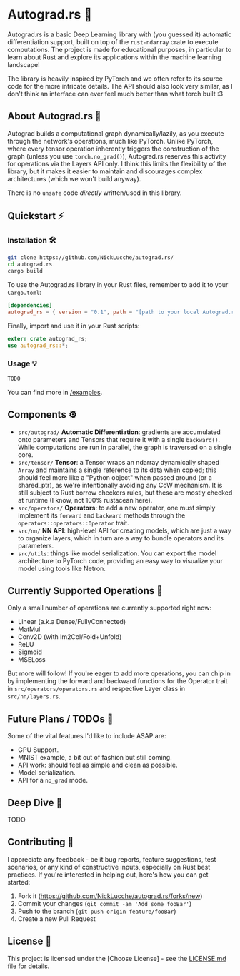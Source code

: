 # Autograd.rs 🚀

Autograd.rs is a basic Deep Learning library with (you guessed it) automatic differentiation support, built on top of the `rust-ndarray` crate to execute computations. 
The project is made for educational purposes, in particular to learn about Rust and explore its applications within the machine learning landscape!

The library is heavily inspired by PyTorch and we often refer to its source code for the more intricate details. The API should also look very similar, as I don't think an interface can ever feel much better than what torch built :3

## About Autograd.rs  🧠

Autograd builds a computational graph dynamically/lazily, as you execute through the network's operations, much like PyTorch.
Unlike PyTorch, where every tensor operation inherently triggers the construction of the graph (unless you use `torch.no_grad()`), Autograd.rs reserves this activity for operations via the Layers API only. I think this limits the flexibility of the library, but it makes it easier to maintain and discourages complex architectures (which we won't build anyway). 

There is no `unsafe` code *directly* written/used in this library.

## Quickstart ⚡
### Installation 🛠️

```bash
git clone https://github.com/NickLucche/autograd.rs/
cd autograd.rs
cargo build
```
To use the Autograd.rs library in your Rust files, remember to add it to your `Cargo.toml`:
```toml
[dependencies]
autograd_rs = { version = "0.1", path = "[path to your local Autograd.rs directory]" }
```
Finally, import and use it in your Rust scripts:
```Rust
extern crate autograd_rs;
use autograd_rs::*;
```

### Usage 💡

```Rust
TODO
```
You can find more in [/examples](`/examples/`).


## Components ⚙️

- `src/autograd/` **Automatic Differentiation**: gradients are accumulated onto parameters and Tensors that require it with a single `backward()`. While computations are run in parallel, the graph is traversed on a single core. 
- `src/tensor/` **Tensor**: a Tensor wraps an ndarray dynamically shaped `Array` and maintains a single reference to its data when copied; this should feel more like a "Python object" when passed around (or a shared_ptr), as we're intentionally avoiding any CoW mechanism. It is still subject to Rust borrow checkers rules, but these are mostly checked at runtime (I know, not 100% rustacean here).
- `src/operators/` **Operators**: to add a new operator, one must simply implement its `forward` and `backward` methods through the `operators::operators::Operator` trait.    
- `src/nn/` **NN API**: high-level API for creating models, which are just a way to organize layers, which in turn are a way to bundle operators and its parameters.
- `src/utils`: things like model serialization. You can export the model architecture to PyTorch code, providing an easy way to visualize your model using tools like Netron.

## Currently Supported Operations 💠

Only a small number of operations are currently supported right now:

- Linear (a.k.a Dense/FullyConnected)
- MatMul
- Conv2D (with Im2Col/Fold+Unfold)
- ReLU
- Sigmoid
- MSELoss

But more will follow! If you're eager to add more operations, you can chip in by implementing the forward and backward functions for the Operator trait in `src/operators/operators.rs` and respective Layer class in `src/nn/layers.rs`. 

## Future Plans / TODOs 📝

Some of the vital features I'd like to include ASAP are:

- GPU Support.
- MNIST example, a bit out of fashion but still coming.
- API work: should feel as simple and clean as possible.
- Model serialization.
- API for a `no_grad` mode.


## Deep Dive 🐠

TODO 

## Contributing 🤝

I appreciate any feedback - be it bug reports, feature suggestions, test scenarios, or any kind of constructive inputs, especially on Rust best practices. If you're interested in helping out, here's how you can get started:

1. Fork it (https://github.com/NickLucche/autograd.rs/forks/new)
2. Commit your changes (`git commit -am 'Add some fooBar'`)
3. Push to the branch (`git push origin feature/fooBar`)
4. Create a new Pull Request

## License 📖

This project is licensed under the [Choose License] - see the [LICENSE.md](LICENSE.md) file for details.